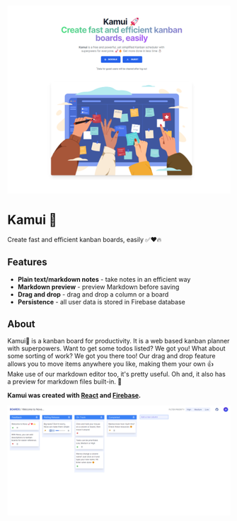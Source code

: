 

![Screenshot](./src/assets/1.png)



# Kamui 🚀
Create fast and efficient kanban boards, easily ✅❤️🔥

## Features

- **Plain text/markdown notes** - take notes in an efficient way
- **Markdown preview** - preview Markdown before saving
- **Drag and drop** - drag and drop a column or a board
- **Persistence** - all user data is stored in Firebase database


## About


Kamui🚀 is a kanban board for productivity. It is a web based kanban planner with superpowers. Want to get some todos listed? We got you! What about some sorting of work? We got you there too!
Our drag and drop feature allows you to move items anywhere you like, making them your own 👍
Make use of our markdown editor too, it's pretty useful. Oh and, it also has a preview for markdown files built-in. 🤯

**Kamui was created with [React](https://reactjs.org) and [Firebase](https://firebase.google.com).**

![Screenshot](./src/assets/2.png)